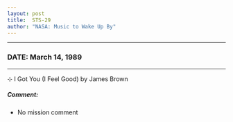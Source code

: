 ```yaml
---
layout: post
title:  STS-29
author: "NASA: Music to Wake Up By"
---
```


----
### DATE: March 14, 1989
----
⊹ I Got You (I Feel Good) by James Brown

##### Comment:
* No mission comment
